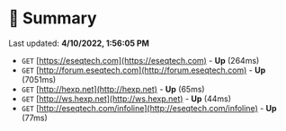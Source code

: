 # 📖 Summary
Last updated: **4/10/2022, 1:56:05 PM**

- `GET` [https://eseqtech.com](https://eseqtech.com) - **Up** (264ms)
- `GET` [http://forum.eseqtech.com](http://forum.eseqtech.com) - **Up** (7051ms)
- `GET` [http://hexp.net](http://hexp.net) - **Up** (65ms)
- `GET` [http://ws.hexp.net](http://ws.hexp.net) - **Up** (44ms)
- `GET` [http://eseqtech.com/infoline](http://eseqtech.com/infoline) - **Up** (77ms)
